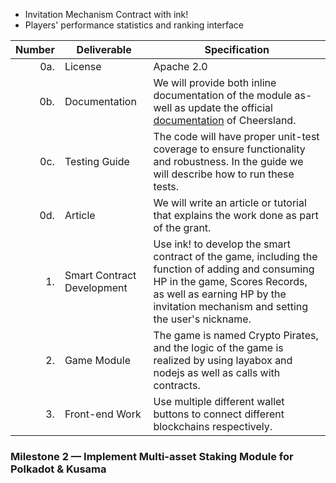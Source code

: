 - Invitation Mechanism Contract with ink!
- Players' performance statistics and ranking interface

| Number | Deliverable | Specification |
| -----: | ----------- | ------------- |
| 0a. | License | Apache 2.0 |
| 0b. | Documentation	| We will provide both inline documentation of the module as-well as update the official [documentation](https://docs.cheersland.org) of Cheersland. |
| 0c. | Testing Guide	| The code will have proper unit-test coverage to ensure functionality and robustness. In the guide we will describe how to run these tests. |
| 0d. | Article | We will write an article or tutorial that explains the work done as part of the grant. |
| 1. | Smart Contract Development | Use ink! to develop the smart contract of the game, including the function of adding and consuming HP in the game, Scores Records, as well as earning HP by the invitation mechanism and setting the user's nickname. |
| 2. | Game Module | The game is named Crypto Pirates, and the logic of the game is realized by using layabox and nodejs as well as calls with contracts. |
| 3. | Front-end Work | Use multiple different wallet buttons to connect different blockchains respectively. |

### Milestone 2 — Implement Multi-asset Staking Module for Polkadot & Kusama
